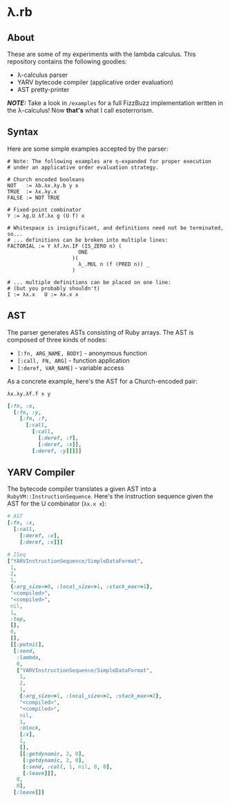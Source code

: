 λ.rb
====

About
-----

These are some of my experiments with the lambda calculus. This
repository contains the following goodies:

* λ-calculus parser
* YARV bytecode compiler (applicative order evaluation)
* AST pretty-printer

***NOTE:*** Take a look in `/examples` for a full FizzBuzz implementation written in the
λ-calculus! Now **that's** what I call esoterrorism.

Syntax
------

Here are some simple examples accepted by the parser:

```
# Note: The following examples are η-expanded for proper execution
# under an applicative order evaluation strategy.

# Church encoded booleans
NOT   := λb.λx.λy.b y x
TRUE  := λx.λy.x
FALSE := NOT TRUE

# Fixed-point combinator
Y := λg.U λf.λx g (U f) x

# Whitespace is insignificant, and definitions need not be terminated, so...
# ... definitions can be broken into multiple lines:
FACTORIAL := Y λf.λn.IF (IS_ZERO n) (
                       ONE
                     )(
                       λ_.MUL n (f (PRED n)) _
                     )

# ... multiple definitions can be placed on one line:
# (but you probably shouldn't)
I := λx.x   U := λx.x x
```

AST
---

The parser generates ASTs consisting of Ruby arrays. The AST is composed
of three kinds of nodes:
* `[:fn, ARG_NAME, BODY]` - anonymous function
* `[:call, FN, ARG]` - function application
* `[:deref, VAR_NAME]` - variable access

As a concrete example, here's the AST for a Church-encoded pair: 

```
λx.λy.λf.f x y
```

```ruby
[:fn, :x,
  [:fn, :y,
    [:fn, :f,
      [:call,
        [:call,
          [:deref, :f],
          [:deref, :x]],
        [:deref, :y]]]]]
```

YARV Compiler
-------------

The bytecode compiler translates a given AST into a
`RubyVM::InstructionSequence`. Here's the instruction sequence given the
AST for the U combinator (`λx.x x`):

```ruby
# AST
[:fn, :x,
  [:call,
    [:deref, :x],
    [:deref, :x]]]
```

```ruby
# ISeq
["YARVInstructionSequence/SimpleDataFormat",
 1,
 2,
 1,
 {:arg_size=>0, :local_size=>1, :stack_max=>1},
 "<compiled>",
 "<compiled>",
 nil,
 1,
 :top,
 [],
 0,
 [],
 [[:putnil],
  [:send,
   :lambda,
   0,
   ["YARVInstructionSequence/SimpleDataFormat",
    1,
    2,
    1,
    {:arg_size=>1, :local_size=>2, :stack_max=>2},
    "<compiled>",
    "<compiled>",
    nil,
    1,
    :block,
    [:x],
    1,
    [],
    [[:getdynamic, 2, 0],
     [:getdynamic, 2, 0],
     [:send, :call, 1, nil, 0, 0],
     [:leave]]],
   8,
   0],
  [:leave]]]
```
